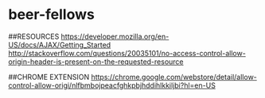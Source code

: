 # beer-fellows

##RESOURCES
https://developer.mozilla.org/en-US/docs/AJAX/Getting_Started
http://stackoverflow.com/questions/20035101/no-access-control-allow-origin-header-is-present-on-the-requested-resource

##CHROME EXTENSION
https://chrome.google.com/webstore/detail/allow-control-allow-origi/nlfbmbojpeacfghkpbjhddihlkkiljbi?hl=en-US
